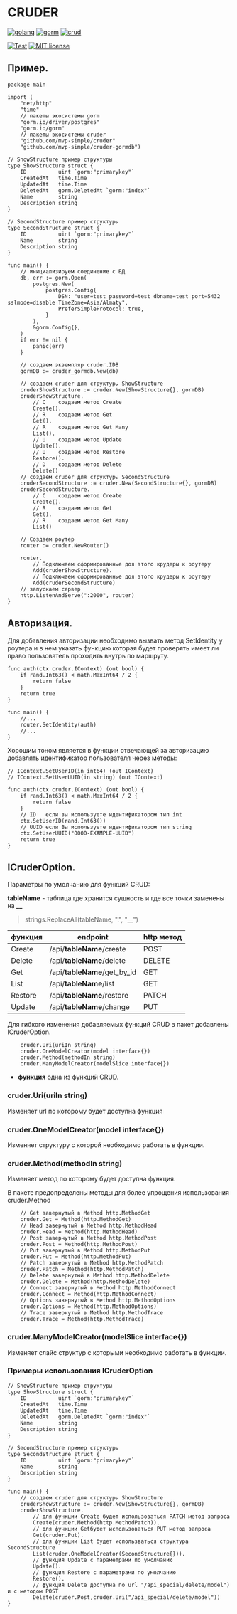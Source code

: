 # CRUDER



[![golang](https://user-images.githubusercontent.com/26686461/125044308-a8c73380-e0bd-11eb-98ca-06795b3021c3.png)](https://golang.org/) [![gorm](https://user-images.githubusercontent.com/26686461/125044305-a82e9d00-e0bd-11eb-8f89-50e72053af47.png)](http://gorm.io/) [![crud](https://user-images.githubusercontent.com/26686461/125044299-a6fd7000-e0bd-11eb-99d9-2a7d97f3c066.png)](https://ru.wikipedia.org/wiki/CRUD)

[![Test](https://github.com/mvp-simple/cruder/actions/workflows/tests.yml/badge.svg)](https://github.com/mvp-simple/cruder/actions/workflows/tests.yml)
[![MIT license](https://img.shields.io/badge/license-MIT-brightgreen.svg)](https://opensource.org/licenses/MIT)

## Пример.

```
package main  
  
import (  
	"net/http"  
	"time"  
	// пакеты экосистемы gorm  
	"gorm.io/driver/postgres"  
	"gorm.io/gorm"  
	// пакеты экосистемы cruder  
	"github.com/mvp-simple/cruder"  
	"github.com/mvp-simple/cruder-gormdb")  
  
// ShowStructure пример структуры
type ShowStructure struct {  
	ID          uint `gorm:"primarykey"`  
	CreatedAt   time.Time  
	UpdatedAt   time.Time  
	DeletedAt   gorm.DeletedAt `gorm:"index"`  
	Name        string  
	Description string  
}  
  
// SecondStructure пример структуры
type SecondStructure struct {  
	ID          uint `gorm:"primarykey"`  
	Name        string  
	Description string  
}  
  
func main() {  
	// инициализируем соединение с БД  
	db, err := gorm.Open(
		postgres.New(
			postgres.Config{
				DSN: "user=test password=test dbname=test port=5432 sslmode=disable TimeZone=Asia/Almaty", 
				PreferSimpleProtocol: true,
			}
		),
		&gorm.Config{},
	)  
	if err != nil {  
		panic(err)  
	}  
  
	// создаем экземпляр cruder.IDB  
	gormDB := cruder_gormdb.New(db)  
  
	// создаем cruder для структуры ShowStructure  
	cruderShowStructure := cruder.New(ShowStructure{}, gormDB)  
	cruderShowStructure.  
		// C	создаем метод Create		  
		Create().	
		// R	создаем метод Get		 
		Get().		
		// R	создаем метод Get Many	  
		List().	
		// U	создаем метод Update		  	
		Update().
		// U	создаем метод Restore	  	
		Restore().	
		// D	создаем метод Delete		  
		Delete()	
	// создаем cruder для структуры SecondStructure
	cruderSecondStructure := cruder.New(SecondStructure{}, gormDB)  
	cruderSecondStructure.  
		// C	создаем метод Create	
		Create().
		// R	создаем метод Get	
		Get().		
		// R	создаем метод Get Many	 
		List()		
  
	// Создаем роутер  
	router := cruder.NewRouter()  
  
	router.
		// Подключаем сформированные доя этого крудеры к роутеру
		Add(cruderShowStructure).  
		// Подключаем сформированные доя этого крудеры к роутеру
		Add(cruderSecondStructure)  
	// запускаем сервер
	http.ListenAndServe(":2000", router)       
}
```



## Авторизация.

Для добавления авторизации необходимо вызвать метод SetIdentity у роутера и в нем указать функцию которая будет проверять имеет ли право пользователь проходить внутрь по маршруту.

```
func auth(ctx cruder.IContext) (out bool) {  
	if rand.Int63() < math.MaxInt64 / 2 {  
		return false  
	}  
	return true  
}

func main() {
	//...
	router.SetIdentity(auth)
	//...
}
```

Хорошим тоном является в функции отвечающей за авторизацию добавлять идентификатор пользователя через методы:

```
// IContext.SetUserID(in int64) (out IContext)  
// IContext.SetUserUUID(in string) (out IContext)

func auth(ctx cruder.IContext) (out bool) {  
	if rand.Int63() < math.MaxInt64 / 2 {  
		return false  
	}
	// ID 	если вы используете идентификатором тип	int
	ctx.SetUserID(rand.Int63())
	// UUID	если Вы используете идентификатором тип	string
	ctx.SetUserUUID("0000-EXAMPLE-UUID")
	return true  
}
```



## ICruderOption.

Параметры по умолчанию для функций CRUD:

**tableName** - таблица где хранится сущность  и где все точки заменены на **__**

> strings.ReplaceAll(tableName, ".", "__")

|функция|endpoint|http метод|  
|--|--|--|  
|Create|/api/**tableName**/create|POST|  
|Delete|/api/**tableName**/delete|DELETE|  
|Get|/api/**tableName**/get_by_id|GET|  
|List|/api/**tableName**/list|GET|  
|Restore|/api/**tableName**/restore|PATCH|  
|Update|/api/**tableName**/change|PUT|


Для гибкого изменения добавляемых функций CRUD в пакет добавлены ICruderOption.

```
	cruder.Uri(uriIn string)
	cruder.OneModelCreator(model interface{})
	cruder.Method(methodIn string)
	cruder.ManyModelCreator(modelSlice interface{})
```

* **функция** одна из функций CRUD.


### cruder.Uri(uriIn string)
Изменяет url по которому будет доступна функция


### cruder.OneModelCreator(model interface{})
Изменяет структуру с которой необходимо работать в функции.


### cruder.Method(methodIn string)
Изменяет метод по которому будет доступна функция.

В пакете предопределены методы для более упрощения использования cruder.Method
```
	// Get завернутый в Method http.MethodGet  
	cruder.Get = Method(http.MethodGet)  
	// Head завернутый в Method http.MethodHead  
	cruder.Head = Method(http.MethodHead)  
	// Post завернутый в Method http.MethodPost  
	cruder.Post = Method(http.MethodPost)  
	// Put завернутый в Method http.MethodPut  
	cruder.Put = Method(http.MethodPut)  
	// Patch завернутый в Method http.MethodPatch  
	cruder.Patch = Method(http.MethodPatch)  
	// Delete завернутый в Method http.MethodDelete  
	cruder.Delete = Method(http.MethodDelete)  
	// Connect завернутый в Method http.MethodConnect  
	cruder.Connect = Method(http.MethodConnect)  
	// Options завернутый в Method http.MethodOptions  
	cruder.Options = Method(http.MethodOptions)  
	// Trace завернутый в Method http.MethodTrace  
	cruder.Trace = Method(http.MethodTrace)
```


### cruder.ManyModelCreator(modelSlice interface{})
Изменяет слайс структур с которыми необходимо работать в функции.


### Примеры использования ICruderOption

```
// ShowStructure пример структуры
type ShowStructure struct {  
	ID          uint `gorm:"primarykey"`  
	CreatedAt   time.Time  
	UpdatedAt   time.Time  
	DeletedAt   gorm.DeletedAt `gorm:"index"`  
	Name        string  
	Description string  
}  
  
// SecondStructure пример структуры
type SecondStructure struct {  
	ID          uint `gorm:"primarykey"`  
	Name        string  
	Description string  
}  

func main() {
	// создаем cruder для структуры ShowStructure
	cruderShowStructure := cruder.New(ShowStructure{}, gormDB)
	cruderShowStructure.  
		// для функции Create будет использоваться PATCH метод запроса
		Create(cruder.Method(http.MethodPatch)).
		// для функции Getбудет использоваться PUT метод запроса
		Get(cruder.Put).
		// для функции List будет использваться структура SecondStructure
		List(cruder.OneModelCreator(SecondStructure{})).
		// функция Update с параметрами по умолчанию
		Update().
		// функция Restore с параметрами по умолчанию
		Restore().
		// функция Delete доступна по url "/api_special/delete/model") и с методом POST 
		Delete(cruder.Post,cruder.Uri("/api_special/delete/model"))
}
```
